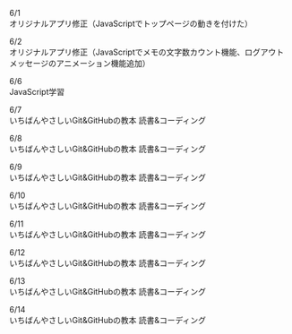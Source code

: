 6/1<br>
オリジナルアプリ修正（JavaScriptでトップページの動きを付けた）<br>

6/2<br>
オリジナルアプリ修正（JavaScriptでメモの文字数カウント機能、ログアウトメッセージのアニメーション機能追加）<br>

6/6<br>
JavaScript学習<br>

6/7<br>
いちばんやさしいGit&GitHubの教本 読書&コーディング<br>

6/8<br>
いちばんやさしいGit&GitHubの教本 読書&コーディング<br>

6/9<br>
いちばんやさしいGit&GitHubの教本 読書&コーディング<br>

6/10<br>
いちばんやさしいGit&GitHubの教本 読書&コーディング<br>

6/11<br>
いちばんやさしいGit&GitHubの教本 読書&コーディング<br>

6/12<br>
いちばんやさしいGit&GitHubの教本 読書&コーディング<br>

6/13<br>
いちばんやさしいGit&GitHubの教本 読書&コーディング<br>

6/14<br>
いちばんやさしいGit&GitHubの教本 読書&コーディング<br>
